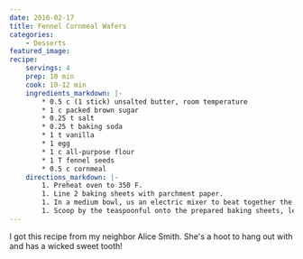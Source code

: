 ```yaml
---
date: 2016-02-17
title: Fennel Cornmeal Wafers
categories:
    - Desserts
featured_image: 
recipe:
    servings: 4
    prep: 10 min
    cook: 10-12 min
    ingredients_markdown: |-
        * 0.5 c (1 stick) unsalted butter, room temperature
        * 1 c packed brown sugar
        * 0.25 t salt
        * 0.25 t baking soda
        * 1 t vanilla
        * 1 egg
        * 1 c all-purpose flour
        * 1 T fennel seeds
        * 0.5 c cornmeal
    directions_markdown: |-
        1. Preheat oven to 350 F.
        1. Line 2 baking sheets with parchment paper.
        1. In a medium bowl, us an electric mixer to beat together the butter, brown sugar, salt, baking soda, and vanilla until creamy. Beat in the egg. Add the flour, fennel seeds and cornmeal and mix until combined.
        1. Scoop by the teaspoonful onto the prepared baking sheets, leaving about 1 inch between them. Bake for 10-12 minutes, or until golden brown. Allow to cool completely on the baking sheets. Store in an airtight container at room temperature for up to a week.
---
```

I got this recipe from my neighbor Alice Smith. She's a hoot to hang out with and has a wicked sweet tooth!
